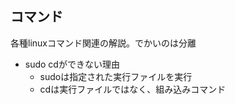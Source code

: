 ## コマンド

各種linuxコマンド関連の解説。でかいのは分離

* sudo cdができない理由
    * sudoは指定された実行ファイルを実行
    * cdは実行ファイルではなく、組み込みコマンド